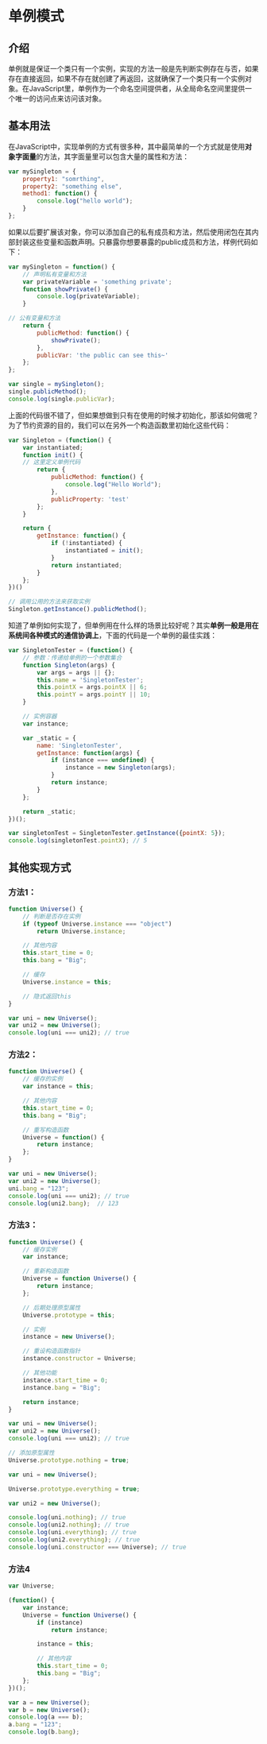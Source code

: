 # 单例模式

## 介绍

单例就是保证一个类只有一个实例，实现的方法一般是先判断实例存在与否，如果存在直接返回，如果不存在就创建了再返回，这就确保了一个类只有一个实例对象。在JavaScript里，单例作为一个命名空间提供者，从全局命名空间里提供一个唯一的访问点来访问该对象。

## 基本用法

在JavaScript中，实现单例的方式有很多种，其中最简单的一个方式就是使用**对象字面量**的方法，其字面量里可以包含大量的属性和方法：

```javascript
var mySingleton = {
	property1: "somrthing",
	property2: "something else",
	method1: function() {
		console.log("hello world");
	}
};
```

如果以后要扩展该对象，你可以添加自己的私有成员和方法，然后使用闭包在其内部封装这些变量和函数声明。只暴露你想要暴露的public成员和方法，样例代码如下：

```javascript
var mySingleton = function() {
	// 声明私有变量和方法
	var privateVariable = 'something private';
	function showPrivate() {
		console.log(privateVariable);
	}

// 公有变量和方法
	return {
		publicMethod: function() {
			showPrivate();
		},
		publicVar: 'the public can see this~'
	};
};

var single = mySingleton();
single.publicMethod();
console.log(single.publicVar);
```

上面的代码很不错了，但如果想做到只有在使用的时候才初始化，那该如何做呢？为了节约资源的目的，我们可以在另外一个构造函数里初始化这些代码：

```javascript
var Singleton = (function() {
	var instantiated;
	function init() {
	// 这里定义单例代码
		return {
			publicMethod: function() {
				console.log("Hello World");
			},
			publicProperty: 'test'
		};
	}

	return {
		getInstance: function() {
			if (!instantiated) {
				instantiated = init();
			}
			return instantiated;
		}
	};
})()

// 调用公用的方法来获取实例
Singleton.getInstance().publicMethod();
```

知道了单例如何实现了，但单例用在什么样的场景比较好呢？其实**单例一般是用在系统间各种模式的通信协调上**，下面的代码是一个单例的最佳实践：

```javascript
var SingletonTester = (function() {
	// 参数：传递给单例的一个参数集合
	function Singleton(args) {
		var args = args || {};
		this.name = 'SingletonTester';
		this.pointX = args.pointX || 6;
		this.pointY = args.pointY || 10;
	}

	// 实例容器
	var instance;

	var _static = {
		name: 'SingletonTester',
		getInstance: function(args) {
			if (instance === undefined) {
				instance = new Singleton(args);
			}
			return instance;
		}
	};

	return _static;
})();

var singletonTest = SingletonTester.getInstance({pointX: 5});
console.log(singletonTest.pointX); // 5
```

## 其他实现方式

### 方法1：

```javascript
function Universe() {
	// 判断是否存在实例
	if (typeof Universe.instance === "object")
		return Universe.instance;

	// 其他内容
	this.start_time = 0;
	this.bang = "Big";

	// 缓存
	Universe.instance = this;

	// 隐式返回this
}

var uni = new Universe();
var uni2 = new Universe();
console.log(uni === uni2); // true
```

### 方法2：

```javascript
function Universe() {
	// 缓存的实例
	var instance = this;

	// 其他内容
	this.start_time = 0;
	this.bang = "Big";

	// 重写构造函数
	Universe = function() {
		return instance;
	};
}

var uni = new Universe();
var uni2 = new Universe();
uni.bang = "123";
console.log(uni === uni2); // true
console.log(uni2.bang);  // 123
```

### 方法3：

```javascript
function Universe() {
	// 缓存实例
	var instance;

	// 重新构造函数
	Universe = function Universe() {
		return instance;
	};

	// 后期处理原型属性
	Universe.prototype = this;

	// 实例
	instance = new Universe();

	// 重设构造函数指针
	instance.constructor = Universe;

	// 其他功能
	instance.start_time = 0;
	instance.bang = "Big";

	return instance;
}

var uni = new Universe();
var uni2 = new Universe();
console.log(uni === uni2); // true

// 添加原型属性
Universe.prototype.nothing = true;

var uni = new Universe();

Universe.prototype.everything = true;

var uni2 = new Universe();

console.log(uni.nothing); // true
console.log(uni2.nothing); // true
console.log(uni.everything); // true
console.log(uni2.everything); // true
console.log(uni.constructor === Universe); // true
```

### 方法4

```javascript
var Universe;

(function() {
	var instance;
	Universe = function Universe() {
		if (instance)
			return instance;

		instance = this;

		// 其他内容
		this.start_time = 0;
		this.bang = "Big";
	};
})();

var a = new Universe();
var b = new Universe();
console.log(a === b);
a.bang = "123";
console.log(b.bang);
```

